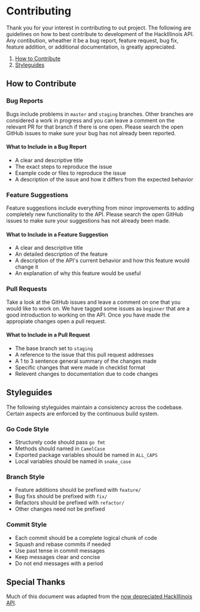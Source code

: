 # Contributing
Thank you for your interest in contributing to out project. The following are guidelines on how to best contribute to development of the HackIllinois API. Any contibution, wheather it be a bug report, feature request, bug fix, feature addition, or additional documentation, is greatly appreciated.

1. [How to Contribute](#how-to-contribute)
2. [Styleguides](#styleguides)

## How to Contribute

### Bug Reports
Bugs include problems in `master` and `staging` branches. Other branches are considered a work in progress and you can leave a comment on the relevant PR for that branch if there is one open. Please search the open GitHub issues to make sure your bug has not already been reported.

#### What to Include in a Bug Report
- A clear and descriptive title
- The exact steps to reproduce the issue
- Example code or files to reproduce the issue
- A description of the issue and how it differs from the expected behavior

### Feature Suggestions
Feature suggestions include everything from minor improvements to adding completely new functionality to the API. Please search the open GitHub issues to make sure your suggestions has not already been made.

#### What to Include in a Feature Suggestion
- A clear and descriptive title
- An detailed description of the feature
- A description of the API's current behavior and how this feature would change it
- An explanation of why this feature would be useful

### Pull Requests
Take a look at the GitHub issues and leave a comment on one that you would like to work on. We have tagged some issues as `beginner` that are a good introduction to working on the API. Once you have made the appropiate changes open a pull request.

#### What to Include in a Pull Request
- The base branch set to `staging`
- A reference to the issue that this pull request addresses
- A 1 to 3 sentence general summary of the changes made
- Specific changes that were made in checklist format
- Relevent changes to documentation due to code changes

## Styleguides
The following styleguides maintain a consistency across the codebase. Certain aspects are enforced by the continuous build system.

### Go Code Style
- Structurely code should pass `go fmt`
- Methods should named in `CamelCase`
- Exported package variables should be named in `ALL_CAPS`
- Local variables should be named in `snake_case`

### Branch Style
- Feature additions should be prefixed with `feature/`
- Bug fixs should be prefixed with `fix/`
- Refactors should be prefixed with `refactor/`
- Other changes need not be prefixed

### Commit Style
- Each commit should be a complete logical chunk of code
- Squash and rebase commits if needed
- Use past tense in commit messages
- Keep messages clear and concise
- Do not end messages with a period

## Special Thanks
Much of this document was adapted from the [now depreciated HackIllinois API](https://github.com/HackIllinois/api-2018/blob/master/CONTRIBUTING.md).
